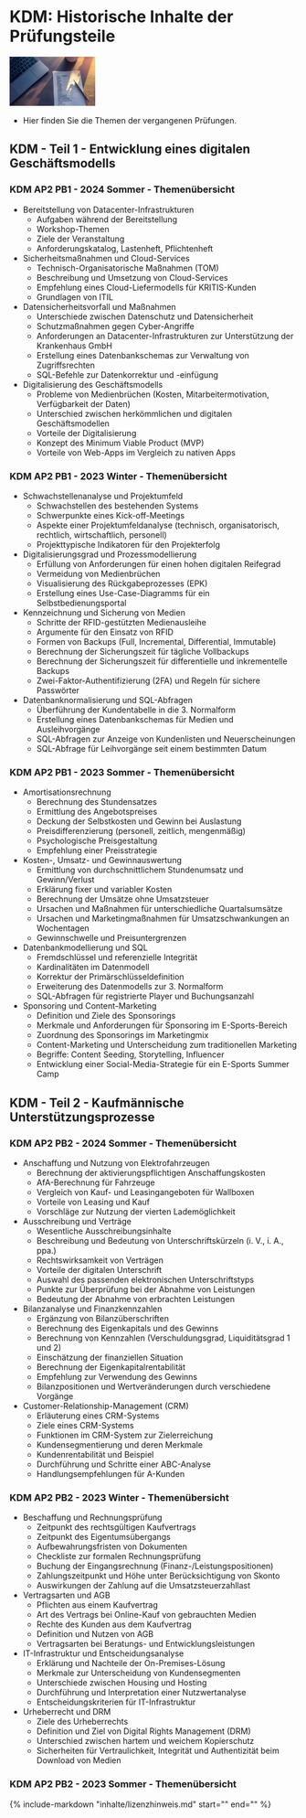 # KDM: Historische Inhalte der Prüfungsteile

![Kapitelbild](bilder/01_kapitelbild.jpg)

-  Hier finden Sie die Themen der vergangenen Prüfungen.

## KDM - Teil 1 - Entwicklung eines digitalen Geschäftsmodells

### KDM AP2 PB1 - 2024 Sommer - Themenübersicht

- Bereitstellung von Datacenter-Infrastrukturen
    - Aufgaben während der Bereitstellung
    - Workshop-Themen
    - Ziele der Veranstaltung
    - Anforderungskatalog, Lastenheft, Pflichtenheft
- Sicherheitsmaßnahmen und Cloud-Services
    - Technisch-Organisatorische Maßnahmen (TOM)
    - Beschreibung und Umsetzung von Cloud-Services
    - Empfehlung eines Cloud-Liefermodells für KRITIS-Kunden
    - Grundlagen von ITIL
- Datensicherheitsvorfall und Maßnahmen
    - Unterschiede zwischen Datenschutz und Datensicherheit
    - Schutzmaßnahmen gegen Cyber-Angriffe
    - Anforderungen an Datacenter-Infrastrukturen zur Unterstützung der Krankenhaus GmbH
    - Erstellung eines Datenbankschemas zur Verwaltung von Zugriffsrechten
    - SQL-Befehle zur Datenkorrektur und -einfügung
- Digitalisierung des Geschäftsmodells
    - Probleme von Medienbrüchen (Kosten, Mitarbeitermotivation, Verfügbarkeit der Daten)
    - Unterschied zwischen herkömmlichen und digitalen Geschäftsmodellen
    - Vorteile der Digitalisierung
    - Konzept des Minimum Viable Product (MVP)
    - Vorteile von Web-Apps im Vergleich zu nativen Apps

### KDM AP2 PB1 - 2023 Winter - Themenübersicht

- Schwachstellenanalyse und Projektumfeld
    - Schwachstellen des bestehenden Systems
    - Schwerpunkte eines Kick-off-Meetings
    - Aspekte einer Projektumfeldanalyse (technisch, organisatorisch, rechtlich, wirtschaftlich, personell)
    - Projekttypische Indikatoren für den Projekterfolg
- Digitalisierungsgrad und Prozessmodellierung
    - Erfüllung von Anforderungen für einen hohen digitalen Reifegrad
    - Vermeidung von Medienbrüchen
    - Visualisierung des Rückgabeprozesses (EPK)
    - Erstellung eines Use-Case-Diagramms für ein Selbstbedienungsportal
- Kennzeichnung und Sicherung von Medien
    - Schritte der RFID-gestützten Medienausleihe
    - Argumente für den Einsatz von RFID
    - Formen von Backups (Full, Incremental, Differential, Immutable)
    - Berechnung der Sicherungszeit für tägliche Vollbackups
    - Berechnung der Sicherungszeit für differentielle und inkrementelle Backups
    - Zwei-Faktor-Authentifizierung (2FA) und Regeln für sichere Passwörter
- Datenbanknormalisierung und SQL-Abfragen
    - Überführung der Kundentabelle in die 3. Normalform
    - Erstellung eines Datenbankschemas für Medien und Ausleihvorgänge
    - SQL-Abfragen zur Anzeige von Kundenlisten und Neuerscheinungen
    - SQL-Abfrage für Leihvorgänge seit einem bestimmten Datum

### KDM AP2 PB1 - 2023 Sommer - Themenübersicht

- Amortisationsrechnung
    - Berechnung des Stundensatzes
    - Ermittlung des Angebotspreises
    - Deckung der Selbstkosten und Gewinn bei Auslastung
    - Preisdifferenzierung (personell, zeitlich, mengenmäßig)
    - Psychologische Preisgestaltung
    - Empfehlung einer Preisstrategie
- Kosten-, Umsatz- und Gewinnauswertung
    - Ermittlung von durchschnittlichem Stundenumsatz und Gewinn/Verlust
    - Erklärung fixer und variabler Kosten
    - Berechnung der Umsätze ohne Umsatzsteuer
    - Ursachen und Maßnahmen für unterschiedliche Quartalsumsätze
    - Ursachen und Marketingmaßnahmen für Umsatzschwankungen an Wochentagen
    - Gewinnschwelle und Preisuntergrenzen
- Datenbankmodellierung und SQL
    - Fremdschlüssel und referenzielle Integrität
    - Kardinalitäten im Datenmodell
    - Korrektur der Primärschlüsseldefinition
    - Erweiterung des Datenmodells zur 3. Normalform
    - SQL-Abfragen für registrierte Player und Buchungsanzahl
- Sponsoring und Content-Marketing
    - Definition und Ziele des Sponsorings
    - Merkmale und Anforderungen für Sponsoring im E-Sports-Bereich
    - Zuordnung des Sponsorings im Marketingmix
    - Content-Marketing und Unterscheidung zum traditionellen Marketing
    - Begriffe: Content Seeding, Storytelling, Influencer
    - Entwicklung einer Social-Media-Strategie für ein E-Sports Summer Camp

## KDM - Teil 2 - Kaufmännische Unterstützungsprozesse

### KDM AP2 PB2 - 2024 Sommer - Themenübersicht

- Anschaffung und Nutzung von Elektrofahrzeugen
  - Berechnung der aktivierungspflichtigen Anschaffungskosten
  - AfA-Berechnung für Fahrzeuge
  - Vergleich von Kauf- und Leasingangeboten für Wallboxen
  - Vorteile von Leasing und Kauf
  - Vorschläge zur Nutzung der vierten Lademöglichkeit
- Ausschreibung und Verträge
  - Wesentliche Ausschreibungsinhalte
  - Beschreibung und Bedeutung von Unterschriftskürzeln (i. V., i. A., ppa.)
  - Rechtswirksamkeit von Verträgen
  - Vorteile der digitalen Unterschrift
  - Auswahl des passenden elektronischen Unterschriftstyps
  - Punkte zur Überprüfung bei der Abnahme von Leistungen
  - Bedeutung der Abnahme von erbrachten Leistungen
- Bilanzanalyse und Finanzkennzahlen
    - Ergänzung von Bilanzüberschriften
    - Berechnung des Eigenkapitals und des Gewinns
    - Berechnung von Kennzahlen (Verschuldungsgrad, Liquiditätsgrad 1 und 2)
    - Einschätzung der finanziellen Situation
    - Berechnung der Eigenkapitalrentabilität
    - Empfehlung zur Verwendung des Gewinns
    - Bilanzpositionen und Wertveränderungen durch verschiedene Vorgänge
- Customer-Relationship-Management (CRM)
    - Erläuterung eines CRM-Systems
    - Ziele eines CRM-Systems
    - Funktionen im CRM-System zur Zielerreichung
    - Kundensegmentierung und deren Merkmale
    - Kundenrentabilität und Beispiel
    - Durchführung und Schritte einer ABC-Analyse
    - Handlungsempfehlungen für A-Kunden

### KDM AP2 PB2 - 2023 Winter - Themenübersicht

- Beschaffung und Rechnungsprüfung
    - Zeitpunkt des rechtsgültigen Kaufvertrags
    - Zeitpunkt des Eigentumsübergangs
    - Aufbewahrungsfristen von Dokumenten
    - Checkliste zur formalen Rechnungsprüfung
    - Buchung der Eingangsrechnung (Finanz-/Leistungspositionen)
    - Zahlungszeitpunkt und Höhe unter Berücksichtigung von Skonto
    - Auswirkungen der Zahlung auf die Umsatzsteuerzahllast
- Vertragsarten und AGB
    - Pflichten aus einem Kaufvertrag
    - Art des Vertrags bei Online-Kauf von gebrauchten Medien
    - Rechte des Kunden aus dem Kaufvertrag
    - Definition und Nutzen von AGB
    - Vertragsarten bei Beratungs- und Entwicklungsleistungen
- IT-Infrastruktur und Entscheidungsanalyse
    - Erklärung und Nachteile der On-Premises-Lösung
    - Merkmale zur Unterscheidung von Kundensegmenten
    - Unterschiede zwischen Housing und Hosting
    - Durchführung und Interpretation einer Nutzwertanalyse
    - Entscheidungskriterien für IT-Infrastruktur
- Urheberrecht und DRM
    - Ziele des Urheberrechts
    - Definition und Ziel von Digital Rights Management (DRM)
    - Unterschied zwischen hartem und weichem Kopierschutz
    - Sicherheiten für Vertraulichkeit, Integrität und Authentizität beim Download von Medien

### KDM AP2 PB2 - 2023 Sommer - Themenübersicht



{%
   include-markdown "inhalte/lizenzhinweis.md"
   start="<!--include-start-->"
   end="<!--include-end-->"
%}